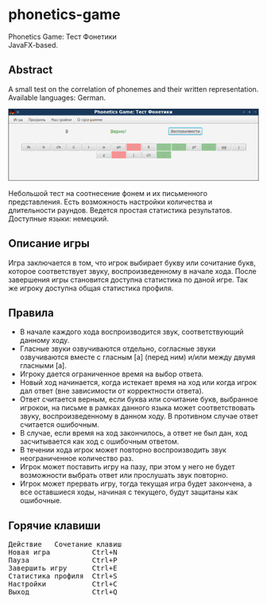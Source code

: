 # phonetics-game
Phonetics Game: Тест Фонетики  
JavaFX-based.

Abstract
-
A small test on the correlation of phonemes and their written representation.  
Available languages: German.


![screenshot](screenshot.png)


Небольшой тест на соотнесение фонем и их письменного представления.
Есть возможность настройки количества и длительности раундов. Ведется простая статистика результатов.  
Доступные языки: немецкий.

Описание игры
-
Игра заключается в том, что игрок выбирает букву или сочитание букв, которое соответствует звуку, воспроизведенному в начале хода. После завершения игры становится доступна статистика по даной игре. Так же игроку доступна общая статистика профиля.


Правила
-
* В начале каждого хода воспроизводится звук, соответствующий данному ходу.  
* Гласные звуки озвучиваются отдельно, согласные звуки озвучиваются вместе с гласным [a] (перед ним) и/или между двумя гласными [a].  
* Игроку дается ограниченное время на выбор ответа.  
* Новый ход начинается, когда истекает время на ход или когда игрок дал ответ (вне зависимости от корректности ответа).  
* Ответ считается верным, если буква или сочитание букв, выбранное игрокои, на письме в рамках данного языка может соответствовать звуку, воспроизведенному в данном ходу. В противном случае ответ считается ошибочным.  
* В случае, если время на ход закончилось, а ответ не был дан, ход засчитывается как ход с ошибочным ответом.  
* В течении хода игрок может повторно воспроизводить звук неограниченное количество раз.  
* Игрок может поставить игру на пазу, при этом у него не будет возможности выбрать ответ или прослушать звук повторно.  
* Игрок может прервать игру, тогда текущая игра будет закончена, а все оставшиеся ходы, начиная с текущего, будут защитаны как ошибочные.  


Горячие клавиши
-
<pre>Действие	Сочетание клавиш  
Новая игра          Ctrl+N  
Пауза               Ctrl+P  
Завершить игру      Ctrl+E  
Статистика профиля  Ctrl+S  
Настройки           Ctrl+C  
Выход               Ctrl+Q  
</pre>
